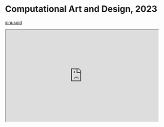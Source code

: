 # Computational Art and Design, 2023

[sinusoid](./oscillations/sinusoid/index.html)

<iframe src="https://editor.p5js.org/smaikkeli/full/MZFld1g_B" width = "500" height = "300"></iframe>